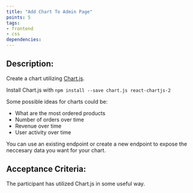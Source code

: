 ```yaml
---
title: "Add Chart To Admin Page"
points: 5
tags: 
- frontend
- css
dependencies:
---
```


## Description:

Create a chart utilizing [Chart.js](https://react-chartjs-2.js.org/).

Install Chart.js with `npm install --save chart.js react-chartjs-2`

Some possible ideas for charts could be:

- What are the most ordered products
- Number of orders over time
- Revenue over time
- User activity over time

You can use an existing endpoint or create a new endpoint to expose the neccesary data you want for your chart. 

## Acceptance Criteria:

The participant has utilized Chart.js in some useful way.

